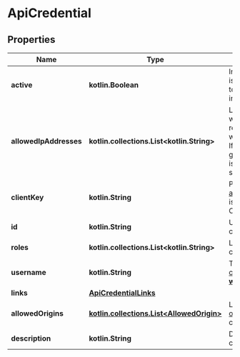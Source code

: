 
# ApiCredential

## Properties
Name | Type | Description | Notes
------------ | ------------- | ------------- | -------------
**active** | **kotlin.Boolean** | Indicates if the API credential is enabled. Must be set to **true** to use the credential in your integration. | 
**allowedIpAddresses** | **kotlin.collections.List&lt;kotlin.String&gt;** | List of IP addresses from which your client can make requests.  If the list is empty, we allow requests from any IP. If the list is not empty and we get a request from an IP which is not on the list, you get a security error. | 
**clientKey** | **kotlin.String** | Public key used for [client-side authentication](https://docs.adyen.com/development-resources/client-side-authentication). The client key is required for Drop-in and Components integrations. | 
**id** | **kotlin.String** | Unique identifier of the API credential. | 
**roles** | **kotlin.collections.List&lt;kotlin.String&gt;** | List of [roles](https://docs.adyen.com/development-resources/api-credentials#roles-1) for the API credential. | 
**username** | **kotlin.String** | The name of the [API credential](https://docs.adyen.com/development-resources/api-credentials), for example **ws@Company.TestCompany**. | 
**links** | [**ApiCredentialLinks**](ApiCredentialLinks.md) |  |  [optional]
**allowedOrigins** | [**kotlin.collections.List&lt;AllowedOrigin&gt;**](AllowedOrigin.md) | List containing the [allowed origins](https://docs.adyen.com/development-resources/client-side-authentication#allowed-origins) linked to the API credential. |  [optional]
**description** | **kotlin.String** | Description of the API credential. |  [optional]



